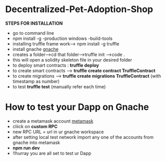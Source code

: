 # Decentralized-Pet-Adoption-Shop
  **STEPS FOR INSTALLATION**
* go to command line
* npm install -g -production windows -build-tools
* installing truffle frame work--> npm install -g truffle
* install gnache [gnache](https://www.trufflesuite.com/ganache)
* creates a folder-->cd that folder-->truffle init -->code .
* this will open a solidity skeleton file in your desired folder
* to deploy smart contracts : **truffle deploy**
* to create smart contracts --> **truffle create contract TruffleContract**
* to create migrations --> **truffle create migrations TruffleContract** (with timestamp as number)
* to test **truffle test** (manually refer each time)


# How to test your Dapp on Gnache
* create a metamask account [metamask](https://metamask.io/)
* cliick on **custom RPC**
* new RPC URL = url in ur gnache workspace
* after setting local test network import any one of the accounts from gnache into metamask
* **npm run dev**
* !!hurray you are all set to test ur Dapp
